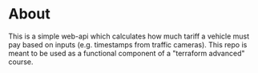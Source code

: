 # About

This is a simple web-api which calculates how much tariff a vehicle must pay based on inputs (e.g. timestamps from traffic cameras).
This repo is meant to be used as a functional component of a "terraform advanced" course.
